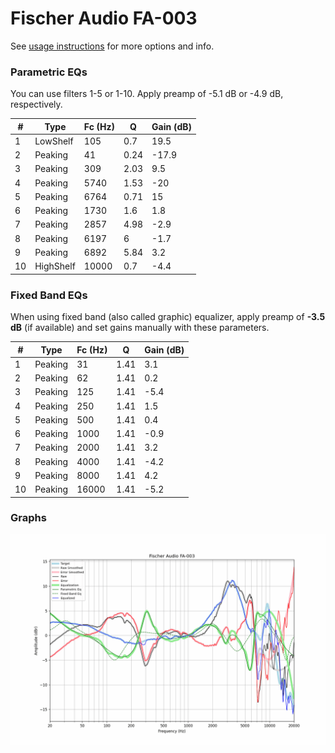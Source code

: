 # Fischer Audio FA-003
See [usage instructions](https://github.com/jaakkopasanen/AutoEq#usage) for more options and info.

### Parametric EQs
You can use filters 1-5 or 1-10. Apply preamp of -5.1 dB or -4.9 dB, respectively.

|   # | Type      |   Fc (Hz) |    Q |   Gain (dB) |
|-----|-----------|-----------|------|-------------|
|   1 | LowShelf  |       105 | 0.7  |        19.5 |
|   2 | Peaking   |        41 | 0.24 |       -17.9 |
|   3 | Peaking   |       309 | 2.03 |         9.5 |
|   4 | Peaking   |      5740 | 1.53 |       -20   |
|   5 | Peaking   |      6764 | 0.71 |        15   |
|   6 | Peaking   |      1730 | 1.6  |         1.8 |
|   7 | Peaking   |      2857 | 4.98 |        -2.9 |
|   8 | Peaking   |      6197 | 6    |        -1.7 |
|   9 | Peaking   |      6892 | 5.84 |         3.2 |
|  10 | HighShelf |     10000 | 0.7  |        -4.4 |

### Fixed Band EQs
When using fixed band (also called graphic) equalizer, apply preamp of **-3.5 dB** (if available) and set gains manually with these parameters.

|   # | Type    |   Fc (Hz) |    Q |   Gain (dB) |
|-----|---------|-----------|------|-------------|
|   1 | Peaking |        31 | 1.41 |         3.1 |
|   2 | Peaking |        62 | 1.41 |         0.2 |
|   3 | Peaking |       125 | 1.41 |        -5.4 |
|   4 | Peaking |       250 | 1.41 |         1.5 |
|   5 | Peaking |       500 | 1.41 |         0.4 |
|   6 | Peaking |      1000 | 1.41 |        -0.9 |
|   7 | Peaking |      2000 | 1.41 |         3.2 |
|   8 | Peaking |      4000 | 1.41 |        -4.2 |
|   9 | Peaking |      8000 | 1.41 |         4.2 |
|  10 | Peaking |     16000 | 1.41 |        -5.2 |

### Graphs
![](./Fischer%20Audio%20FA-003.png)
